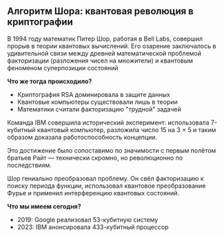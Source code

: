 ## Алгоритм Шора: квантовая революция в криптографии

В 1994 году математик Питер Шор, работая в Bell Labs, совершил прорыв в теории квантовых вычислений. Его озарение заключалось в удивительной связи между древней математической проблемой факторизации (разложения чисел на множители) и квантовым феноменом суперпозиции состояний

**Что же тогда происходило?**
- Криптография RSA доминировала в защите данных
- Квантовые компьютеры существовали лишь в теории
- Математики считали факторизацию "трудной" задачей

Команда IBM совершила исторический эксперимент: использовала 7-кубитный квантовый компьютер, разложила число 15 на 3 × 5 и таким образом доказала работоспособность концепции.

Это достижение было сопоставимо по значимости с первым полётом братьев Райт — технически скромно, но революционно по последствиям.

Шор гениально преобразовал проблему. Он свёл факторизацию к поиску периода функции, использовал квантовое преобразование Фурье и применил интерференцию квантовых состояний.

**Что мы имеем сегодня?**
- 2019: Google реализовал 53-кубитную систему
- 2023: IBM анонсировала 433-кубитный процессор
